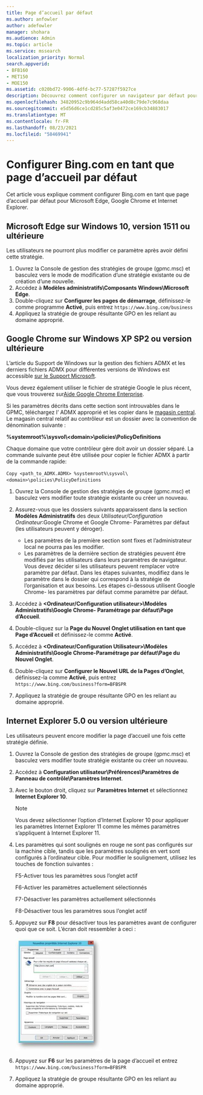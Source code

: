 ```yaml
---
title: Page d’accueil par défaut
ms.author: anfowler
author: adefowler
manager: shohara
ms.audience: Admin
ms.topic: article
ms.service: mssearch
localization_priority: Normal
search.appverid:
- BFB160
- MET150
- MOE150
ms.assetid: c020bd72-9906-4dfd-bc77-57287f5927ce
description: Découvrez comment configurer un navigateur par défaut pour votre entreprise avec Microsoft Search (recherche Microsoft).
ms.openlocfilehash: 34820952c9b964d4add58ca40d8c79de7c968daa
ms.sourcegitcommit: e5d56d6ce1cd285c5af3e0472ce169cb34883017
ms.translationtype: MT
ms.contentlocale: fr-FR
ms.lasthandoff: 08/23/2021
ms.locfileid: "58469941"
---
```

# <a name="make-bingcom-the-default-home-page"></a>Configurer Bing.com en tant que page d’accueil par défaut

Cet article vous explique comment configurer Bing.com en tant que page d’accueil par défaut pour Microsoft Edge, Google Chrome et Internet Explorer. 
  
 
## <a name="microsoft-edge-on-windows-10-version-1511-or-later"></a>Microsoft Edge sur Windows 10, version 1511 ou ultérieure

Les utilisateurs ne pourront plus modifier ce paramètre après avoir défini cette stratégie. 

1. Ouvrez la Console de gestion des stratégies de groupe (gpmc.msc) et basculez vers le mode de modification d’une stratégie existante ou de création d’une nouvelle. 
1. Accédez à **Modèles administratifs\Composants Windows\Microsoft Edge**.    
1. Double-cliquez sur **Configurer les pages de démarrage**, définissez-le comme programme **Activé**, puis entrez `https://www.bing.com/business`
1.  Appliquez la stratégie de groupe résultante GPO en les reliant au domaine approprié.

  
## <a name="google-chrome-on-windows-xp-sp2-or-later"></a>Google Chrome sur Windows XP SP2 ou version ultérieure


L’article du Support de Windows sur la gestion des fichiers ADMX et les derniers fichiers ADMX pour différentes versions de Windows est accessible [sur le Support Microsoft](https://support.microsoft.com/help/3087759/how-to-create-and-manage-the-central-store-for-group-policy-administra).

Vous devez également utiliser le fichier de stratégie Google le plus récent, que vous trouverez sur[Aide Google Chrome Enterprise](https://support.google.com/chrome/a/answer/187202).
  
Si les paramètres décrits dans cette section sont introuvables dans le GPMC, téléchargez l’ ADMX approprié et les copier dans le [magasin central](/previous-versions/windows/it-pro/windows-vista/cc748955%28v%3dws.10%29). Le magasin central relatif au contrôleur est un dossier avec la convention de dénomination suivante :
  
 **%systemroot%\sysvol\\<domain\>\policies\PolicyDefinitions**
  
Chaque domaine que votre contrôleur gère doit avoir un dossier séparé. La commande suivante peut être utilisée pour copier le fichier ADMX à partir de la commande rapide:
  
 `Copy <path_to_ADMX.ADMX> %systemroot%\sysvol\<domain>\policies\PolicyDefinitions`
  
1. Ouvrez la Console de gestion des stratégies de groupe (gpmc.msc) et basculez vers modifier toute stratégie existante ou créer un nouveau.
1. Assurez-vous que les dossiers suivants apparaissent dans la section **Modèles Administratifs** des deux *Utilisateur/Configuration Ordinateur*:Google Chrome et Google Chrome- Paramètres par défaut (les utilisateurs peuvent y déroger).
   - Les paramètres de la première section sont fixes et l’administrateur local ne pourra pas les modifier.
   - Les paramètres de la dernière section de stratégies peuvent être modifiés par les utilisateurs dans leurs paramètres de navigateur. Vous devez décider si les utilisateurs peuvent remplacer votre paramètre par défaut. Dans les étapes suivantes, modifiez dans le paramètre dans le dossier qui correspond à la stratégie de l’organisation et aux besoins. Les étapes ci-dessous utilisent Google Chrome- les paramètres par défaut comme paramètre par défaut.

1. Accédez à **&lt;Ordinateur/Configuration utilisateur&gt;\Modèles Administratifs\Google Chrome- Paramétrage par défaut\Page d’Accueil**. 
1. Double-cliquez sur la **Page du Nouvel Onglet utilisation en tant que Page d’Accueil** et définissez-le comme **Activé**. 
1. Accédez à **&lt;Ordinateur/Configuration Utilisateur&gt;\Modèles Administratifs\Google Chrome-Paramétrage par défaut\Page du Nouvel Onglet**. 
1. Double-cliquez sur **Configurer le Nouvel URL de la Pages d’Onglet**, définissez-la comme **Activé**, puis entrez `https://www.bing.com/business?form=BFBSPR` 
1. Appliquez la stratégie de groupe résultante GPO en les reliant au domaine approprié.

## <a name="internet-explorer-50-or-later"></a>Internet Explorer 5.0 ou version ultérieure
Les utilisateurs peuvent encore modifier la page d’accueil une fois cette stratégie définie. 

1. Ouvrez la Console de gestion des stratégies de groupe (gpmc.msc) et basculez vers modifier toute stratégie existante ou créer un nouveau.
    
2. Accédez à **Configuration utilisateur\Préférences\Paramètres de Panneau de contrôle\Paramètres Internet**.
    
3. Avec le bouton droit, cliquez sur **Paramètres Internet** et sélectionnez **Internet Explorer 10**.
    
    > [!NOTE]
    > Vous devez sélectionner l’option d’Internet Explorer 10 pour appliquer les paramètres Internet Explorer 11 comme les mêmes paramètres s’appliquent à Internet Explorer 11. 
  
4. Les paramètres qui sont soulignés en rouge ne sont pas configurés sur la machine cible, tandis que les paramètres soulignés en vert sont configurés à l’ordinateur cible. Pour modifier le soulignement, utilisez les touches de fonction suivantes :
    
    F5-Activer tous les paramètres sous l’onglet actif
    
    F6-Activer les paramètres actuellement sélectionnés
    
    F7-Désactiver les paramètres actuellement sélectionnés
    
    F8-Désactiver tous les paramètres sous l’onglet actif
    
5. Appuyez sur **F8** pour désactiver tous les paramètres avant de configurer quoi que ce soit. L’écran doit ressembler à ceci : 
    
    ![Internet Explorer 10 propriétés de l’Internet Explorer 10.](media/2fd55755-5007-4e33-a795-c42ce2fcef4a.jpg)
  
6. Appuyez sur **F6** sur les paramètres de la page d’accueil et entrez `https://www.bing.com/business?form=BFBSPR`
    
7. Appliquez la stratégie de groupe résultante GPO en les reliant au domaine approprié.